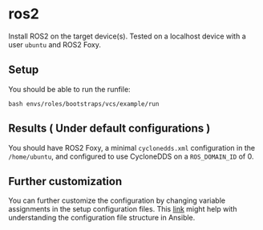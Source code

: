# ros2 

Install ROS2 on the target device(s). Tested on a localhost device with a user `ubuntu` and ROS2 Foxy.

## Setup
You should be able to run the runfile:
```
bash envs/roles/bootstraps/vcs/example/run
```

## Results ( Under default configurations )
You should have ROS2 Foxy, a minimal `cyclonedds.xml` configuration in the `/home/ubuntu`, and configured to use CycloneDDS on a `ROS_DOMAIN_ID` of 0.

## Further customization
You can further customize the configuration by changing variable assignments in the setup configuration files. This [link](https://docs.ansible.com/ansible/latest/user_guide/intro_inventory.html#group-variables) might help with understanding the configuration file structure in Ansible.



